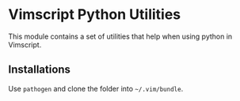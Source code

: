 # Vimscript Python Utilities

This module contains a set of utilities that help when using python in Vimscript.

## Installations

Use `pathogen` and clone the folder into `~/.vim/bundle`.
